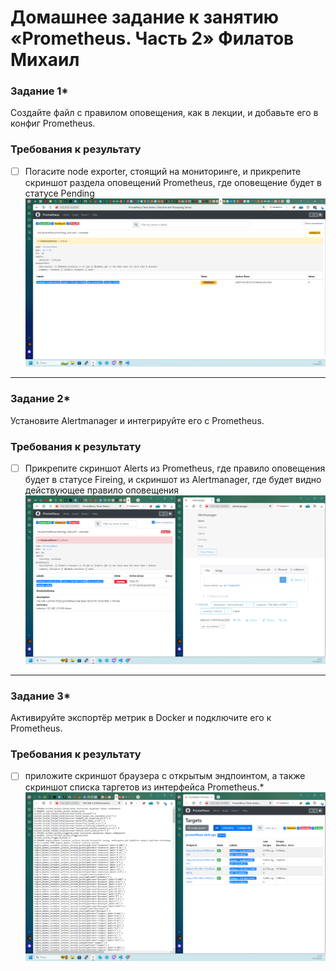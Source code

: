 # Домашнее задание к занятию «Prometheus. Часть 2» Филатов Михаил


### Задание 1*
Создайте файл с правилом оповещения, как в лекции, и добавьте его в конфиг Prometheus.

### Требования к результату
- [ ] Погасите node exporter, стоящий на мониторинге, и прикрепите скриншот раздела оповещений Prometheus, где оповещение будет в статусе Pending
![skrin](https://github.com/MikhailFilatovv/git_hw/blob/main/img/prom_skrn3.png)

---

### Задание 2*
Установите Alertmanager и интегрируйте его с Prometheus.

### Требования к результату
- [ ] Прикрепите скриншот Alerts из Prometheus, где правило оповещения будет в статусе Fireing, и скриншот из Alertmanager, где будет видно действующее правило оповещения
![skrin](https://github.com/MikhailFilatovv/git_hw/blob/main/img/prom_skrn4.png)

---

### Задание 3*

Активируйте экспортёр метрик в Docker и подключите его к Prometheus.

### Требования к результату
- [ ] приложите скриншот браузера с открытым эндпоинтом, а также скриншот списка таргетов из интерфейса Prometheus.*
![skrin](https://github.com/MikhailFilatovv/git_hw/blob/main/img/prom_skrn5.png)
